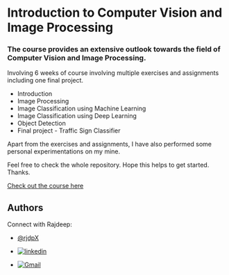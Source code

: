 
# Introduction to Computer Vision and Image Processing

### The course provides an extensive outlook towards the field of Computer Vision and Image Processing.

Involving 6 weeks of course involving multiple exercises and assignments including one final project.

-   Introduction
-   Image Processing
-   Image Classification using Machine Learning
-   Image Classification using Deep Learning
-   Object Detection
-   Final project - Traffic Sign Classifier

Apart from the exercises and assignments, I have also performed some personal experimentations on my mine. 

Feel free to check the whole repository. Hope this helps to get started. Thanks. 

[Check out the course here](https://www.coursera.org/learn/introduction-computer-vision-watson-opencv)


## Authors
Connect with Rajdeep:

- [@rjdpX](https://github.com/rjdpX/rjdpX)

- [![linkedin](https://img.shields.io/badge/linkedin-0A66C2?style=for-the-badge&logo=linkedin&logoColor=white)](https://www.linkedin.com/in/rajdeepforreal/)

- [![Gmail](https://img.shields.io/badge/Gmail-D14836?style=for-the-badge&logo=gmail&logoColor=white)](https://mail.google.com/mail/u/0/?tab=rm&ogbl#inbox)


